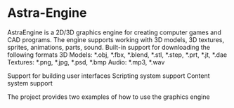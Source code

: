 # Astra-Engine
AstraEngine is a 2D/3D graphics engine for creating computer games and CAD programs. 
The engine supports working with 3D models, 3D textures, sprites, animations, parts, sound.
Built-in support for downloading the following formats
3D Models: *.obj, *.fbx, *.blend, *.stl, *.step, *.prt, *.jt, *.dae
Textures: *.png, *.jpg, *.psd, *.bmp
Audio: *.mp3, *.wav

Support for building user interfaces
Scripting system support
Content system support

The project provides two examples of how to use the graphics engine

